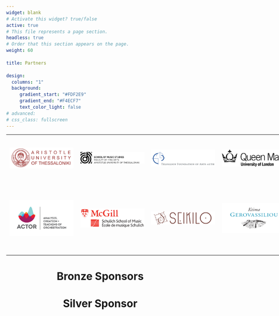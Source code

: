 ```yaml
---
widget: blank
# Activate this widget? true/false
active: true
# This file represents a page section.
headless: true
# Order that this section appears on the page.
weight: 60

title: Partners

design:
  columns: "1"
  background: 
     gradient_start: "#FDF2E9"
     gradient_end: "#F4ECF7"
     text_color_light: false
# advanced:
# css_class: fullscreen
---
```


<div align="center">
  
<style type="text/css">
.tg  {border-collapse:collapse;border-spacing:0;margin:0px auto;}
.tg td{border-style:none;border-width:1px;font-family:inherit;font-size:inherit;
  overflow:hidden;padding:10px 9px;word-break:normal;}
.tg th{border-style:none;border-width:0px;font-family:inherit;
  font-weight:normal;overflow:hidden;padding:10px 9px;word-break:normal;}
@media screen and (max-width: 767px) {.tg {width: auto !important;}.tg col {width: auto !important;}.tg-wrap {overflow-x: auto;-webkit-overflow-scrolling: touch;margin: auto 0px;}}</style>
<div class="tg-wrap"><table class="tg" style="undefined;table-layout: fixed; width: 950px">
<colgroup>
<col style="width: 190px">
<col style="width: 190px">
<col style="width: 190px">
<col style="width: 190px">
<col style="width: 190px">
</colgroup>
<tbody>
  <tr> 
    <td><img class="logo" src="logo1.png"></td>
    <td><img class="logo" src="/assets/media/logos/logo-en.svg"></td>
    <td><img class="telog" src="/assets/media/logos/logo5.png"></td>
    <td><img class="qmul" src="/assets/media/logos/qmul.png"></td>
    <td><img class="uol" src="/assets/media/logos/logo3b.png"></td>
  </tr>
  <tr>
    <td><img class="actor" src="/assets/media/logos/logo4.png"></td>
    <td><img class="telog" src="/assets/media/logos/Schulich.png"></td> 
    <td><img class="qmul" src="/assets/media/logos/seikilo-upperlogo2.png"></td>
    <td><img class="actor" src="/assets/media/logos/Gerovassiliou.png"></td>
    <td><img class="actor" src="/assets/media/logos/thesstour2.png"></td>
  </tr>  
</tbody>
</table></div>



# Bronze Sponsors


# Silver Sponsor

  
</div>
